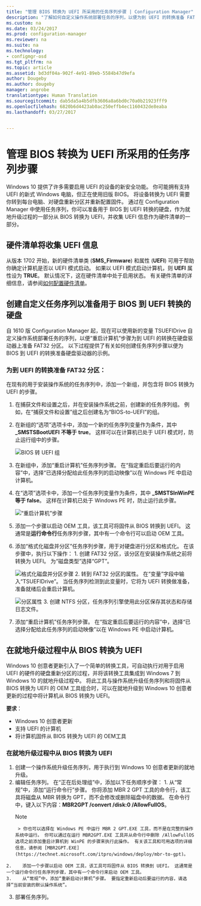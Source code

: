 ```yaml
---
title: "管理 BIOS 转换为 UEFI 所采用的任务序列步骤 | Configuration Manager"
description: "了解如何自定义操作系统部署任务的序列，以便为到 UEFI 的转换准备 FAT32 分区。"
ms.custom: na
ms.date: 03/24/2017
ms.prod: configuration-manager
ms.reviewer: na
ms.suite: na
ms.technology:
- configmgr-osd
ms.tgt_pltfrm: na
ms.topic: article
ms.assetid: bd3df04a-902f-4e91-89eb-5584b47d9efa
author: Dougeby
ms.author: dougeby
manager: angrobe
translationtype: Human Translation
ms.sourcegitcommit: dab5da5a4b5dfb3606a8a6bd0c70a0b21923fff9
ms.openlocfilehash: 6820b6d4423ab0ac250effb4ec1160432de8eaba
ms.lasthandoff: 03/27/2017


---
```

# <a name="task-sequence-steps-to-manage-bios-to-uefi-conversion"></a>管理 BIOS 转换为 UEFI 所采用的任务序列步骤
Windows 10 提供了许多需要启用 UEFI 的设备的新安全功能。 你可能拥有支持 UEFI 的新式 Windows 电脑，但正在使用旧版 BIOS。 将设备转换为 UEFI 需要你转到每台电脑、对硬盘重新分区并重新配置固件。 通过在 Configuration Manager 中使用任务序列，你可以准备用于 BIOS 到 UEFI 转换的硬盘，作为就地升级过程的一部分从 BIOS 转换为 UEFI，并收集 UEFI 信息作为硬件清单的一部分。

## <a name="hardware-inventory-collects-uefi-information"></a>硬件清单将收集 UEFI 信息
从版本 1702 开始，新的硬件清单类 (**SMS_Firmware**) 和属性 (**UEFI**) 可用于帮助你确定计算机是否以 UEFI 模式启动。 如果以 UEFI 模式启动计算机，则 **UEFI** 属性设为 **TRUE**。 默认情况下，这在硬件清单中处于启用状态。 有关硬件清单的详细信息，请参阅[如何配置硬件清单](/sccm/core/clients/manage/inventory/configure-hardware-inventory)。

## <a name="create-a-custom-task-sequence-to-prepare-the-hard-drive-for-bios-to-uefi-conversion"></a>创建自定义任务序列以准备用于 BIOS 到 UEFI 转换的硬盘
自 1610 版 Configuration Manager 起，现在可以使用新的变量 TSUEFIDrive 自定义操作系统部署任务的序列，以便“重启计算机”步骤为到 UEFI 的转换在硬盘驱动器上准备 FAT32 分区。 以下过程提供了有关如何创建任务序列步骤以便为 BIOS 到 UEFI 的转换准备硬盘驱动器的示例。

### <a name="to-prepare-the-fat32-partition-for-the-conversion-to-uefi"></a>为到 UEFI 的转换准备 FAT32 分区：
在现有的用于安装操作系统的任务序列中，添加一个新组，并包含将 BIOS 转换为 UEFI 的步骤。

1. 在捕获文件和设置之后，并在安装操作系统之前，创建新的任务序列组。 例如，在“捕获文件和设置”组之后创建名为“BIOS-to-UEFI”的组。
2. 在新组的“选项”选项卡中，添加一个新的任务序列变量作为条件，其中 **_SMSTSBootUEFI** **不等于** **true**。 这样可以在计算机已处于 UEFI 模式时，防止运行组中的步骤。

   ![BIOS 转 UEFI 组](../../core/get-started/media/BIOS-to-UEFI-group.png)
3. 在新组中，添加“重启计算机”任务序列步骤。 在“指定重启后要运行的内容”中，选择“已选择分配给此任务序列的启动映像”以在 Windows PE 中启动计算机。  
4. 在“选项”选项卡中，添加一个任务序列变量作为条件，其中 **_SMSTSInWinPE 等于 false**。 这样在计算机已处于 Windows PE 时，防止运行此步骤。

    ![“重启计算机”步骤](../../core/get-started/media/restart-in-windows-pe.png)
5. 添加一个步骤以启动 OEM 工具，该工具可将固件从 BIOS 转换到 UEFI。 这通常是**运行命令行**任务序列步骤，其中有一个命令行可以启动 OEM 工具。
6.    添加“格式化磁盘并分区”任务序列步骤，用于对硬盘进行分区和格式化。 在该步骤中，执行以下操作：
    1.    创建 FAT32 分区，该分区在安装操作系统之前将转换为 UEFI。 为“磁盘类型”选择“GPT”。

       ![格式化磁盘并分区步骤](../media/format-and-partition-disk.png)
    2.    转到 FAT32 分区的属性。 在“变量”字段中输入“TSUEFIDrive”。 当任务序列检测到此变量时，它将为 UEFI 转换做准备，准备就绪后会重启计算机。

       ![分区属性](../../core/get-started/media/partition-properties.png)
    3. 创建 NTFS 分区，任务序列引擎使用此分区保存其状态和存储日志文件。
7.    添加“重启计算机”任务序列步骤。 在“指定重启后要运行的内容”中，选择“已选择分配给此任务序列的启动映像”以在 Windows PE 中启动计算机。  

## <a name="convert-from-bios-to-uefi-during-an-in-place-upgrade"></a>在就地升级过程中从 BIOS 转换为 UEFI
Windows 10 创意者更新引入了一个简单的转换工具，可自动执行对用于启用 UEFI 的硬件的硬盘重新分区的过程，并将该转换工具集成到 Windows 7 到 Windows 10 的就地升级过程中。 将此工具与操作系统升级任务序列和将固件从 BIOS 转换为 UEFI 的 OEM 工具组合时，可以在就地升级到 Windows 10 创意者更新的过程中将计算机从 BIOS 转换为 UEFI。

**要求**：
- Windows 10 创意者更新
- 支持 UEFI 的计算机
- 将计算机固件从 BIOS 转换为 UEFI 的 OEM工具

### <a name="to-convert-from-bios-to-uefi-during-an-in-place-upgrade"></a>在就地升级过程中从 BIOS 转换为 UEFI
1.    创建一个操作系统升级任务序列，用于执行到 Windows 10 创意者更新的就地升级。
2.    编辑任务序列。 在“正在后处理组”中，添加以下任务顺序步骤：
    1.    从“常规”中，添加“运行命令行”步骤。 你将添加 MBR 2 GPT 工具的命令行，该工具将磁盘从 MBR 转换为 GPT，而不会修改或删除磁盘中的数据。 在命令行中，键入以下内容：**MBR2GPT /convert /disk:0 /AllowFullOS**。
        > [!NOTE]  
           > 你也可以选择在 Windows PE 中运行 MBR 2 GPT.EXE 工具，而不是在完整的操作系统中运行。 你可以通过在运行 MBR2GPT.EXE 工具并从命令行中删除 /AllowFullOS 选项之前添加重启计算机到 WinPE 的步骤来执行此操作。 有关该工具和可用选项的详细信息，请参阅 [MBR2GPT.EXE](https://technet.microsoft.com/itpro/windows/deploy/mbr-to-gpt)。

    2.    添加一个步骤以启动 OEM 工具，该工具可将固件从 BIOS 转换到 UEFI。 这通常是一个运行命令行任务序列步骤，其中有一个命令行来启动 OEM 工具。
    3.    从“常规”中，添加“重新启动计算机”步骤。 要指定重新启动后要运行的内容，请选择“当前安装的默认操作系统”。
3.    部署任务序列。

